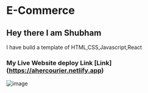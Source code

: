 # E-Commerce 

## Hey there I am Shubham

I have build a template of HTML,CSS,Javascript,React

### My Live Website deploy Link [Link] (https://ahercourier.netlify.app)

![image](https://images.unsplash.com/photo-1658871125999-43be2bc391db?ixlib=rb-1.2.1&ixid=MnwxMjA3fDB8MHxwaG90by1wYWdlfHx8fGVufDB8fHx8&auto=format&fit=crop&w=1374&q=80)